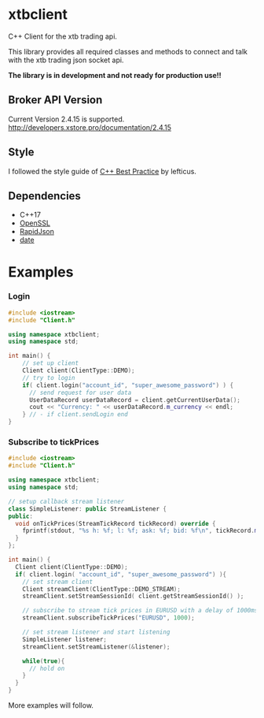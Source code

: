 # xtbclient
C++ Client for the xtb trading api.

This library provides all required classes and methods to connect and talk with the xtb trading json socket api.

**The library is in development and not ready for production use!!**

## Broker API Version
Current Version 2.4.15 is supported. http://developers.xstore.pro/documentation/2.4.15

## Style
I followed the style guide of [C++ Best Practice](https://github.com/lefticus/cppbestpractices) by lefticus. 

## Dependencies
- C++17 
- [OpenSSL](http://openssl.org/)
- [RapidJson](http://rapidjson.org/)
- [date](https://github.com/HowardHinnant/date)

# Examples

### Login
```C++
#include <iostream>
#include "Client.h"

using namespace xtbclient;
using namespace std;

int main() {
    // set up client
    Client client(ClientType::DEMO);
    // try to login
    if( client.login("account_id", "super_awesome_password") ) {
      // send request for user data
      UserDataRecord userDataRecord = client.getCurrentUserData();
      cout << "Currency: " << userDataRecord.m_currency << endl;
    } // - if client.sendLogin end
}
```

### Subscribe to tickPrices
```C++
#include <iostream>
#include "Client.h"

using namespace xtbclient;
using namespace std;

// setup callback stream listener
class SimpleListener: public StreamListener {
public:
  void onTickPrices(StreamTickRecord tickRecord) override {
    fprintf(stdout, "%s h: %f; l: %f; ask: %f; bid: %f\n", tickRecord.m_symbol.c_str(), tickRecord.m_high, tickRecord.m_low, tickRecord.m_ask, tickRecord.m_bid);
  }
};

int main() {
  Client client(ClientType::DEMO);
  if( client.login( "account_id", "super_awesome_password") ){
    // set stream client
    Client streamClient(ClientType::DEMO_STREAM);
    streamClient.setStreamSessionId( client.getStreamSessionId() );

    // subscribe to stream tick prices in EURUSD with a delay of 1000ms
    streamClient.subscribeTickPrices("EURUSD", 1000);

    // set stream listener and start listening
    SimpleListener listener;
    streamClient.setStreamListener(&listener);

    while(true){
      // hold on
    }
  }
}
```

More examples will follow.